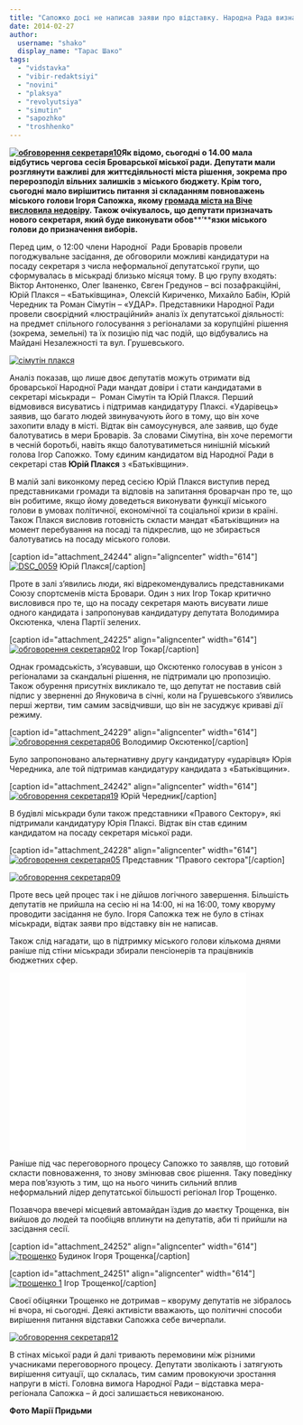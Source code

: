 ```yaml
---
title: "Сапожко досі не написав заяви про відставку. Народна Рада визначилась зі своїм кандидатом на посаду секретаря міськради"
date: 2014-02-27
author: 
  username: "shako"
  display_name: "Тарас Шако"
tags: 
  - "vidstavka"
  - "vibir-redaktsiyi"
  - "novini"
  - "plaksya"
  - "revolyutsiya"
  - "simutin"
  - "sapozhko"
  - "troshhenko"
---
```


**[![обговорення секретаря10](https://mpz.brovary.org/wp-content/uploads/2014/02/obgovorennya-sekretarya10.jpg)](https://mpz.brovary.org/wp-content/uploads/2014/02/obgovorennya-sekretarya10.jpg)Як відомо, сьогодні о 14.00 мала відбутись чергова сесія Броварської міської ради. Депутати мали розглянути важливі для життєдіяльності міста рішення, зокрема про перерозподіл вільних залишків з міського бюджету. Крім того, сьогодні мало вирішитись питання зі складанням повноважень міського голови Ігоря Сапожка, якому [громада міста на Віче висловила недовіру](https://mpz.brovary.org/brovarchani-na-viche-vislovili-nedoviru-miskomu-golovi-sapozhku/). Також очікувалось, що депутати призначать нового секретаря, який буде виконувати обов****’****язки міського голови до призначення виборів.**

Перед цим, о 12:00 члени Народної  Ради Броварів провели погоджувальне засідання, де обговорили можливі кандидатури на посаду секретаря з числа неформальної депутатської групи, що сформувалась в міськраді близько місяця тому. В цю групу входять: Віктор Антоненко, Олег Іваненко, Євген Гредунов – всі позафракційні, Юрій Плакся – «Батьківщина», Олексій Кириченко, Михайло Бабін, Юрій Чередник та Роман Сімутін – «УДАР». Представники Народної Ради провели своєрідний «люстраційний» аналіз їх депутатської діяльності: на предмет спільного голосування з регіоналами за корупційні рішення (зокрема, земельні) та їх позицію під час подій, що відбувались на Майдані Незалежності та вул. Грушевського.

[![сімутін плакся](https://mpz.brovary.org/wp-content/uploads/2014/02/DSC_0022.jpg)](https://mpz.brovary.org/wp-content/uploads/2014/02/DSC_0022.jpg)

Аналіз показав, що лише двоє депутатів можуть отримати від броварської Народної Ради мандат довіри і стати кандидатами в секретарі міськради –  Роман Сімутін та Юрій Плакся. Перший відмовився висуватись і підтримав кандидатуру Плаксі. «Ударівець» заявив, що багато людей звинувачують його в тому, що він хоче захопити владу в місті. Відтак він самоусунувся, але заявив, що буде балотуватись в мери Броварів. За словами Сімутіна, він хоче перемогти в чесній боротьбі, навіть якщо балотуватиметься нинішній міський голова Ігор Сапожко. Тому єдиним кандидатом від Народної Ради в секретарі став **Юрій Плакся** з «Батьківщини».

В малій залі виконкому перед сесією Юрій Плакся виступив перед представниками громади та відповів на запитання броварчан про те, що він робитиме, якщо йому доведеться виконувати функції міського голови в умовах політичної, економічної та соціальної кризи в країні. Також Плакся висловив готовність скласти мандат «Батьківщини» на момент перебування на посаді та підкреслив, що не збирається балотуватись на посаду міського голови.

\[caption id="attachment\_24244" align="aligncenter" width="614"\][![DSC_0059](https://mpz.brovary.org/wp-content/uploads/2014/02/DSC_0059.jpg)](https://mpz.brovary.org/wp-content/uploads/2014/02/DSC_0059.jpg) Юрій Плакся\[/caption\]

Проте в залі з’явились люди, які відрекомендувались представниками Союзу спортсменів міста Бровари. Один з них Ігор Токар критично висловився про те, що на посаду секретаря мають висувати лише одного кандидата і запропонував кандидатуру депутата Володимира Оксютенка, члена Партії зелених.

\[caption id="attachment\_24225" align="aligncenter" width="614"\][![обговорення секретаря02](https://mpz.brovary.org/wp-content/uploads/2014/02/obgovorennya-sekretarya02.jpg)](https://mpz.brovary.org/wp-content/uploads/2014/02/obgovorennya-sekretarya02.jpg) Ігор Токар\[/caption\]

Однак громадськість, з’ясувавши, що Оксютенко голосував в унісон з регіоналами за скандальні рішення, не підтримали цю пропозицію. Також обурення присутніх викликало те, що депутат не поставив свій підпис у зверненні до Януковича в січні, коли на Грушевського з’явились перші жертви, тим самим засвідчивши, що він не засуджує криваві дії режиму.

\[caption id="attachment\_24229" align="aligncenter" width="614"\][![обговорення секретаря06](https://mpz.brovary.org/wp-content/uploads/2014/02/obgovorennya-sekretarya06.jpg)](https://mpz.brovary.org/wp-content/uploads/2014/02/obgovorennya-sekretarya06.jpg) Володимир Оксютенко\[/caption\]

Було запропоновано альтернативну другу кандидатуру «ударівця» Юрія Чередника, але той підтримав кандидатуру кандидата з «Батьківщини».

\[caption id="attachment\_24242" align="aligncenter" width="614"\][![обговорення секретаря19](https://mpz.brovary.org/wp-content/uploads/2014/02/obgovorennya-sekretarya19.jpg)](https://mpz.brovary.org/wp-content/uploads/2014/02/obgovorennya-sekretarya19.jpg) Юрій Чередник\[/caption\]

В будівлі міськради були також представники «Правого Сектору», які підтримали кандидатуру Юрія Плаксі. Відтак він став єдиним кандидатом на посаду секретаря міської ради.

\[caption id="attachment\_24228" align="aligncenter" width="614"\][![обговорення секретаря05](https://mpz.brovary.org/wp-content/uploads/2014/02/obgovorennya-sekretarya05.jpg)](https://mpz.brovary.org/wp-content/uploads/2014/02/obgovorennya-sekretarya05.jpg) Представник "Правого сектора"\[/caption\]

[![обговорення секретаря09](https://mpz.brovary.org/wp-content/uploads/2014/02/obgovorennya-sekretarya09.jpg)](https://mpz.brovary.org/wp-content/uploads/2014/02/obgovorennya-sekretarya09.jpg)

Проте весь цей процес так і не дійшов логічного завершення. Більшість депутатів не прийшла на сесію ні на 14:00, ні на 16:00, тому кворуму проводити засідання не було. Ігоря Сапожка теж не було в стінах міськради, відтак заяви про відставку він не написав.

Також слід нагадати, що в підтримку міського голови кількома днями раніше під стіни міськради збирали пенсіонерів та працівників бюджетних сфер.

<iframe src="//www.youtube.com/embed/uq_mEvB7DZ8" height="315" width="420" allowfullscreen frameborder="0"></iframe>

Раніше під час переговорного процесу Сапожко то заявляв, що готовий скласти повноваження, то знову змінював своє рішення. Таку поведінку мера пов’язують з тим, що на нього чинить сильний вплив неформальний лідер депутатської більшості регіонал Ігор Трощенко.

Позавчора ввечері місцевий автомайдан їздив до маєтку Трощенка, він вийшов до людей та пообіцяв вплинути на депутатів, аби ті прийшли на засідання сесії.

\[caption id="attachment\_24252" align="aligncenter" width="614"\][![трощенко](https://mpz.brovary.org/wp-content/uploads/2014/02/troshhenko.jpg)](https://mpz.brovary.org/wp-content/uploads/2014/02/troshhenko.jpg) Будинок Ігоря Трощенка\[/caption\]

\[caption id="attachment\_24251" align="aligncenter" width="614"\][![трощенко 1](https://mpz.brovary.org/wp-content/uploads/2014/02/troshhenko-1.jpg)](https://mpz.brovary.org/wp-content/uploads/2014/02/troshhenko-1.jpg) Ігор Трощенко\[/caption\]

Своєї обіцянки Трощенко не дотримав – кворуму депутатів не зібралось ні вчора, ні сьогодні. Деякі активісти вважають, що політичні способи вирішення питання відставки Сапожка себе вичерпали.

[![обговорення секретаря12](https://mpz.brovary.org/wp-content/uploads/2014/02/obgovorennya-sekretarya12.jpg)](https://mpz.brovary.org/wp-content/uploads/2014/02/obgovorennya-sekretarya12.jpg)

В стінах міської ради й далі тривають перемовини між різними учасниками переговорного процесу. Депутати зволікають і затягують вирішення ситуації, що склалась, тим самим провокуючи зростання напруги в місті. Головна вимога Народної Ради – відставка мера-регіонала Сапожка – й досі залишається невиконаною.

**Фото Марії Придьми**
